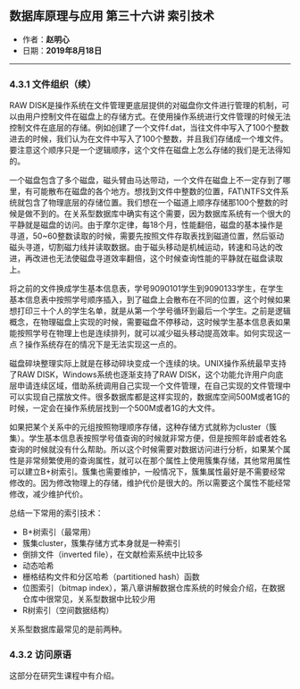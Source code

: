 ## 数据库原理与应用 第三十六讲 索引技术

- 作者：**赵明心**
- 日期：**2019年8月18日**

---

### **4.3.1 文件组织（续）**

RAW DISK是操作系统在文件管理更底层提供的对磁盘你文件进行管理的机制，可以由用户控制文件在磁盘上的存储方式。在使用操作系统进行文件管理的时候无法控制文件在底层的存储。例如创建了一个文件f.dat，当往文件中写入了100个整数进去的时候，我们认为在文件中写入了100个整数，并且我们存储成一个堆文件。要注意这个顺序只是一个逻辑顺序，这个文件在磁盘上怎么存储的我们是无法得知的。

一个磁盘包含了多个磁盘，磁头臂由马达带动，一个文件在磁盘上不一定存到了哪里，有可能散布在磁盘的各个地方。想找到文件中整数的位置，FAT\NTFS文件系统就包含了物理底层的存储位置。我们想在一个磁道上顺序存储那100个整数的时候是做不到的。在关系型数据库中确实有这个需要，因为数据库系统有一个很大的平静就是磁盘的访问。由于摩尔定律，每18个月，性能翻倍，磁盘的基本操作是寻道，50~60整数读取的时候，需要先按照文件存取表找到磁道位置，然后驱动磁头寻道，切割磁力线并读取数据。由于磁头移动是机械运动，转速和马达的改进，再改进也无法使磁盘寻道效率翻倍，这个时候查询性能的平静就在磁盘读取上。

将之前的文件换成学生基本信息表，学号9090101学生到9090133学生，在学生基本信息表中按照学号顺序插入，到了磁盘上会散布在不同的位置，这个时候如果想打印三十个人的学生名单，就是从第一个学号循环到最后一个学生。之前是逻辑概念，在物理磁盘上实现的时候，需要磁盘不停移动，这时候学生基本信息表如果能按照学号在物理上也是连续排列，就可以减少磁头移动提高效率。如何实现这一点？操作系统存在的情况下是无法实现这一点的。

磁盘碎块整理实际上就是在移动碎块变成一个连续的块。UNIX操作系统最早支持了RAW DISK，Windows系统也逐渐支持了RAW DISK，这个功能允许用户向底层申请连续区域，借助系统调用自己实现一个文件管理，在自己实现的文件管理中可以实现自己摆放文件。很多数据库都是这样实现的，数据库空间500M或者1G的时候，一定会在操作系统层找到一个500M或者1G的大文件。

如果把某个关系中的元组按照物理顺序存储，这种存储方式就称为cluster（簇集）。学生基本信息表按照学号值查询的时候就非常方便，但是按照年龄或者姓名查询的时候就没有什么帮助。所以这个时候需要对数据访问进行分析，如果某个属性是非常频繁使用的查询属性，就可以在那个属性上使用簇集存储，其他常用属性可以建立B+树索引。簇集也需要维护，一般情况下，簇集属性最好是不需要经常修改的。因为修改物理上的存储，维护代价是很大的。所以需要这个属性不能经常修改，减少维护代价。

总结一下常用的索引技术：
- B+树索引（最常用）
- 簇集cluster，簇集存储方式本身就是一种索引
- 倒排文件（inverted file），在文献检索系统中比较多
- 动态哈希
- 栅格结构文件和分区哈希（partitioned hash）函数
- 位图索引（bitmap index），第八章讲解数据仓库系统的时候会介绍，在数据仓库中很常见，关系型数据中比较少用
- R树索引（空间数据结构）

关系型数据库最常见的是前两种。

### **4.3.2 访问原语**

这部分在研究生课程中有介绍。